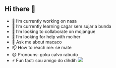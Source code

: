## Hi there 👋
- 🔭 I’m currently working on nasa 
- 🌱 I’m currently learning cagar sem sujar a bunda
- 👯 I’m looking to collaborate on mojangue
- 🤔 I’m looking for help with molher
- 💬 Ask me about macaco
- 📫 How to reach me: se mate
- 😄 Pronouns: goku calvo rabudo 
- ⚡ Fun fact: sou amigo do dihdih
![](https://i.makeagif.com/media/9-08-2022/Ej8OvF.gif)

<!--
**liaxz/liaxz** is a ✨ _special_ ✨ repository because its `README.md` (this file) appears on your GitHub profile.

Here are some ideas to get you started:

oi
-->

